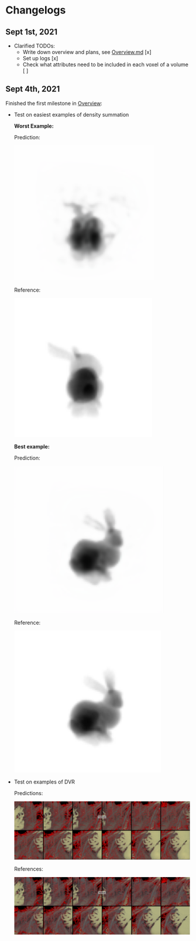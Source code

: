 # Changelogs

## Sept 1st, 2021

* Clarified TODOs:
    * Write down overview and plans, see [Overview.md](Overview.md) [x]
    * Set up logs [x]
    * Check what attributes need to be included in each voxel of a volume [ ]

## Sept 4th, 2021

Finished the first milestone in [Overview](Overview.md):

* Test on easiest examples of density summation

  **Worst Example:**

  Prediction:

  ![image-20210904221130061](images/bunny_pred_worst.png)

  Reference:

  ![image-20210904221241553](images/bunny_ref_1.png)

  **Best example:**

  Prediction:

  ![image-20210904220727448](images/bunny_pred_best.png)

  Reference:

  ![image-20210904220948209](images/bunny_ref_2.png)

  

* Test on examples of DVR

  Predictions:

  ![image-20210904225826853](images/heart_preds.png)

  References:

  ![image-20210904225922422](images/heart_refs.png)
